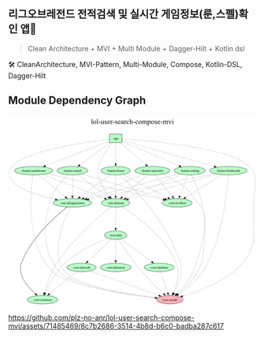 ## 리그오브레전드 전적검색 및 실시간 게임정보(룬,스펠)확인 앱📱 

> Clean Architecture + MVI + Multi Module + Dagger-Hilt + Kotlin dsl


🛠️ CleanArchitecture, MVI-Pattern, Multi-Module, Compose, Kotlin-DSL, Dagger-Hilt

## Module Dependency Graph

<img src = "project.dot.png">


https://github.com/plz-no-anr/lol-user-search-compose-mvi/assets/71485469/8c7b2686-3514-4b8d-b6c0-badba287c617
